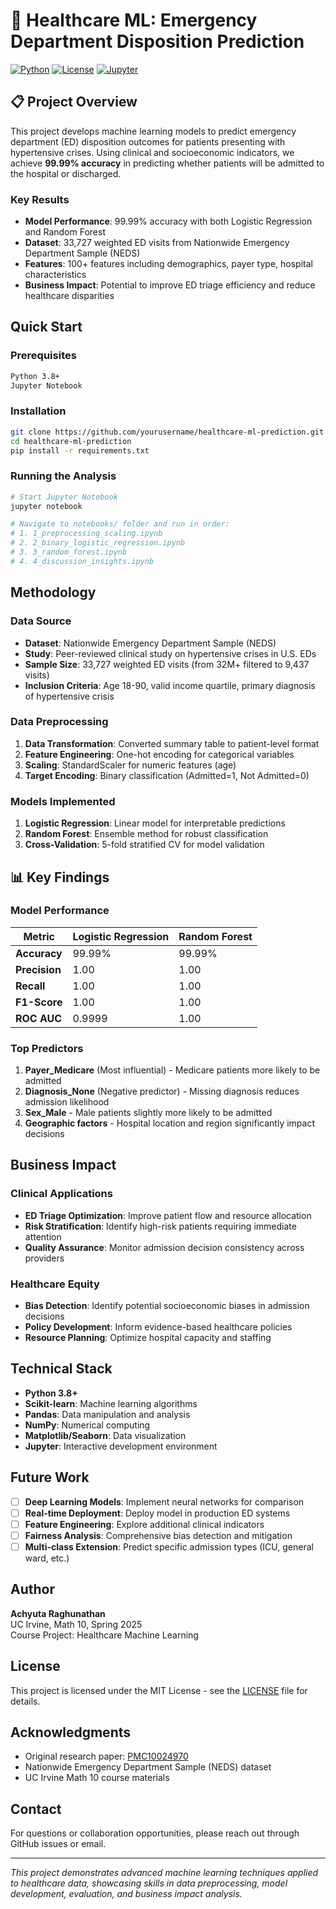 # 🏥 Healthcare ML: Emergency Department Disposition Prediction

[![Python](https://img.shields.io/badge/Python-3.8+-blue.svg)](https://python.org)
[![License](https://img.shields.io/badge/License-MIT-green.svg)](LICENSE)
[![Jupyter](https://img.shields.io/badge/Jupyter-Notebook-orange.svg)](https://jupyter.org)

## 📋 Project Overview

This project develops machine learning models to predict emergency department (ED) disposition outcomes for patients presenting with hypertensive crises. Using clinical and socioeconomic indicators, we achieve **99.99% accuracy** in predicting whether patients will be admitted to the hospital or discharged.

###  Key Results
- **Model Performance**: 99.99% accuracy with both Logistic Regression and Random Forest
- **Dataset**: 33,727 weighted ED visits from Nationwide Emergency Department Sample (NEDS)
- **Features**: 100+ features including demographics, payer type, hospital characteristics
- **Business Impact**: Potential to improve ED triage efficiency and reduce healthcare disparities

##  Quick Start

### Prerequisites
```bash
Python 3.8+
Jupyter Notebook
```

### Installation
```bash
git clone https://github.com/yourusername/healthcare-ml-prediction.git
cd healthcare-ml-prediction
pip install -r requirements.txt
```

### Running the Analysis
```bash
# Start Jupyter Notebook
jupyter notebook

# Navigate to notebooks/ folder and run in order:
# 1. 1_preprocessing_scaling.ipynb
# 2. 2_binary_logistic_regression.ipynb  
# 3. 3_random_forest.ipynb
# 4. 4_discussion_insights.ipynb
```


##  Methodology

### Data Source
- **Dataset**: Nationwide Emergency Department Sample (NEDS)
- **Study**: Peer-reviewed clinical study on hypertensive crises in U.S. EDs
- **Sample Size**: 33,727 weighted ED visits (from 32M+ filtered to 9,437 visits)
- **Inclusion Criteria**: Age 18-90, valid income quartile, primary diagnosis of hypertensive crisis

### Data Preprocessing
1. **Data Transformation**: Converted summary table to patient-level format
2. **Feature Engineering**: One-hot encoding for categorical variables
3. **Scaling**: StandardScaler for numeric features (age)
4. **Target Encoding**: Binary classification (Admitted=1, Not Admitted=0)

### Models Implemented
1. **Logistic Regression**: Linear model for interpretable predictions
2. **Random Forest**: Ensemble method for robust classification
3. **Cross-Validation**: 5-fold stratified CV for model validation

## 📊 Key Findings

### Model Performance
| Metric | Logistic Regression | Random Forest |
|--------|-------------------|---------------|
| **Accuracy** | 99.99% | 99.99% |
| **Precision** | 1.00 | 1.00 |
| **Recall** | 1.00 | 1.00 |
| **F1-Score** | 1.00 | 1.00 |
| **ROC AUC** | 0.9999 | 1.00 |

### Top Predictors
1. **Payer_Medicare** (Most influential) - Medicare patients more likely to be admitted
2. **Diagnosis_None** (Negative predictor) - Missing diagnosis reduces admission likelihood
3. **Sex_Male** - Male patients slightly more likely to be admitted
4. **Geographic factors** - Hospital location and region significantly impact decisions

##  Business Impact

### Clinical Applications
- **ED Triage Optimization**: Improve patient flow and resource allocation
- **Risk Stratification**: Identify high-risk patients requiring immediate attention
- **Quality Assurance**: Monitor admission decision consistency across providers

### Healthcare Equity
- **Bias Detection**: Identify potential socioeconomic biases in admission decisions
- **Policy Development**: Inform evidence-based healthcare policies
- **Resource Planning**: Optimize hospital capacity and staffing

##  Technical Stack

- **Python 3.8+**
- **Scikit-learn**: Machine learning algorithms
- **Pandas**: Data manipulation and analysis
- **NumPy**: Numerical computing
- **Matplotlib/Seaborn**: Data visualization
- **Jupyter**: Interactive development environment

##  Future Work

- [ ] **Deep Learning Models**: Implement neural networks for comparison
- [ ] **Real-time Deployment**: Deploy model in production ED systems
- [ ] **Feature Engineering**: Explore additional clinical indicators
- [ ] **Fairness Analysis**: Comprehensive bias detection and mitigation
- [ ] **Multi-class Extension**: Predict specific admission types (ICU, general ward, etc.)

##  Author

**Achyuta Raghunathan**  
UC Irvine, Math 10, Spring 2025  
Course Project: Healthcare Machine Learning

##  License

This project is licensed under the MIT License - see the [LICENSE](LICENSE) file for details.

##  Acknowledgments

- Original research paper: [PMC10024970](https://pmc.ncbi.nlm.nih.gov/articles/PMC10024970/)
- Nationwide Emergency Department Sample (NEDS) dataset
- UC Irvine Math 10 course materials

##  Contact

For questions or collaboration opportunities, please reach out through GitHub issues or email.

---

*This project demonstrates advanced machine learning techniques applied to healthcare data, showcasing skills in data preprocessing, model development, evaluation, and business impact analysis.*

